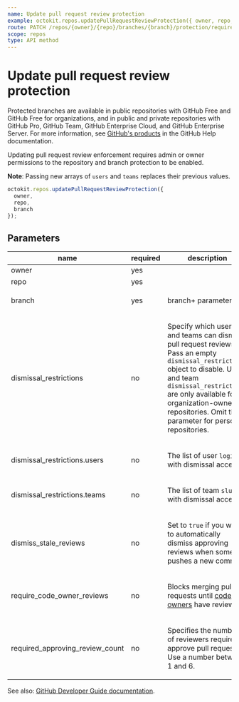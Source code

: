```yaml
---
name: Update pull request review protection
example: octokit.repos.updatePullRequestReviewProtection({ owner, repo, branch })
route: PATCH /repos/{owner}/{repo}/branches/{branch}/protection/required_pull_request_reviews
scope: repos
type: API method
---
```


# Update pull request review protection

Protected branches are available in public repositories with GitHub Free and GitHub Free for organizations, and in public and private repositories with GitHub Pro, GitHub Team, GitHub Enterprise Cloud, and GitHub Enterprise Server. For more information, see [GitHub's products](https://help.github.com/github/getting-started-with-github/githubs-products) in the GitHub Help documentation.

Updating pull request review enforcement requires admin or owner permissions to the repository and branch protection to be enabled.

**Note**: Passing new arrays of `users` and `teams` replaces their previous values.

```js
octokit.repos.updatePullRequestReviewProtection({
  owner,
  repo,
  branch
});
```

## Parameters

<table>
  <thead>
    <tr>
      <th>name</th>
      <th>required</th>
      <th>description</th>
    </tr>
  </thead>
  <tbody>
    <tr><td>owner</td><td>yes</td><td>

</td></tr>
<tr><td>repo</td><td>yes</td><td>

</td></tr>
<tr><td>branch</td><td>yes</td><td>

branch+ parameter

</td></tr>
<tr><td>dismissal_restrictions</td><td>no</td><td>

Specify which users and teams can dismiss pull request reviews. Pass an empty `dismissal_restrictions` object to disable. User and team `dismissal_restrictions` are only available for organization-owned repositories. Omit this parameter for personal repositories.

</td></tr>
<tr><td>dismissal_restrictions.users</td><td>no</td><td>

The list of user `login`s with dismissal access

</td></tr>
<tr><td>dismissal_restrictions.teams</td><td>no</td><td>

The list of team `slug`s with dismissal access

</td></tr>
<tr><td>dismiss_stale_reviews</td><td>no</td><td>

Set to `true` if you want to automatically dismiss approving reviews when someone pushes a new commit.

</td></tr>
<tr><td>require_code_owner_reviews</td><td>no</td><td>

Blocks merging pull requests until [code owners](https://help.github.com/articles/about-code-owners/) have reviewed.

</td></tr>
<tr><td>required_approving_review_count</td><td>no</td><td>

Specifies the number of reviewers required to approve pull requests. Use a number between 1 and 6.

</td></tr>
  </tbody>
</table>

See also: [GitHub Developer Guide documentation](https://docs.github.com/rest/reference/repos#update-pull-request-review-protection).
